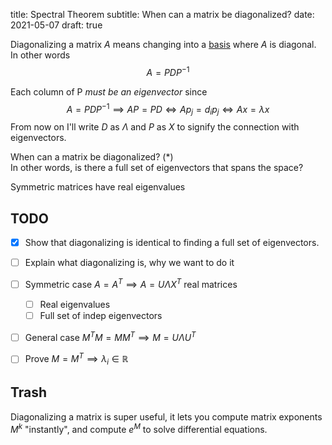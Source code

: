 title: Spectral Theorem
subtitle: When can a matrix be diagonalized?
date: 2021-05-07
draft: true


Diagonalizing a matrix $A$ means changing into a [basis](https://youtu.be/P2LTAUO1TdA) where $A$ is diagonal.<br>
In other words
$$
A = PDP^{-1}
$$

Each column of P *must be an eigenvector* since
$$
A = PDP^{-1} \implies AP = PD \iff Ap_j = d_i p_j \iff Ax = \lambda x
$$
From now on I'll write $D$ as $\Lambda$ and $P$ as $X$ to signify the connection with eigenvectors.


When can a matrix be diagonalized? (*)<br>
In other words, is there a full set of eigenvectors that spans the space?

Symmetric matrices have real eigenvalues


## TODO

- [x] Show that diagonalizing is identical to finding a full set of eigenvectors.
- [ ] Explain what diagonalizing is, why we want to do it

- [ ] Symmetric case $A = A^T \implies A = U\Lambda X^T$ real matrices
  - [ ] Real eigenvalues
  - [ ] Full set of indep eigenvectors
- [ ] General case $M^TM = MM^T \implies M = U\Lambda U^T$
- [ ] Prove $M = M^T \implies \lambda_i \in \mathbb R$

## Trash

Diagonalizing a matrix is super useful, it lets you compute matrix exponents $M^k$ "instantly",
and compute $e^M$ to solve differential equations.

